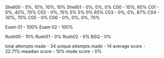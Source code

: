Shell00 - 5%, 10%, 10%, 10%
Shell01 - 0%, 0%, 0%
C00 - 10%, 60%
C01 - 0%, 40%, 70%
C02 - 0%, 15% 5% 5% 0% 65%
C03 - 0%, 0%, 87%
C04 - 30%, 70%
C05 - 0%
C06 - 0%, 0%, 0%, 70%

Exam 01 - 100%
Exam 02 - 100%

Rush00 - 10%
Rush01 - 0%
Rush02 - 0%
BSQ - 0%

total attempts made - 34
unique attempts made - 14
average score - 22.71%
meadian score - 10%
mode score - 0%
